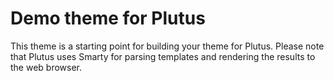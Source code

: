 # Demo theme for Plutus

This theme is a starting point for building your theme for Plutus.  Please note that
Plutus uses Smarty for parsing templates and rendering the results to the web browser.
